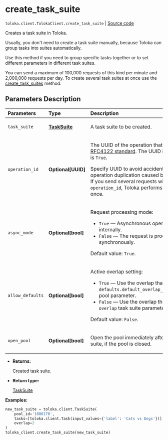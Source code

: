 # create_task_suite
`toloka.client.TolokaClient.create_task_suite` | [Source code](https://github.com/Toloka/toloka-kit/blob/v1.2.3/src/client/__init__.py#L2671)

Creates a task suite in Toloka.


Usually, you don't need to create a task suite manually, because Toloka can group tasks into suites automatically.

Use this method if you need to group specific tasks together or to set different parameters in different task suites.

You can send a maximum of 100,000 requests of this kind per minute and 2,000,000 requests per day.
To create several task suites at once use the [create_task_suites](toloka.client.TolokaClient.create_task_suites.md) method.

## Parameters Description

| Parameters | Type | Description |
| :----------| :----| :-----------|
`task_suite`|**[TaskSuite](toloka.client.task_suite.TaskSuite.md)**|<p>A task suite to be created.</p>
`operation_id`|**Optional\[UUID\]**|<p>The UUID of the operation that conforms to the [RFC4122 standard](https://tools.ietf.org/html/rfc4122). The UUID is used if `async_mode` is `True`.</p> <p>Specify UUID to avoid accidental errors like Toloka operation duplication caused by network problems. If you send several requests with the same `operation_id`, Toloka performs the operation only once.</p>
`async_mode`|**Optional\[bool\]**|<p>Request processing mode:</p> <ul> <li>`True` — Asynchronous operation is started internally.</li> <li>`False` — The request is processed synchronously.</li> </ul> <p></p><p>Default value: `True`.</p>
`allow_defaults`|**Optional\[bool\]**|<p>Active overlap setting:</p> <ul> <li>`True` — Use the overlap that is set in the `defaults.default_overlap_for_new_task_suites` pool parameter.</li> <li>`False` — Use the overlap that is set in the `overlap` task suite parameter.</li> </ul> <p></p><p>Default value: `False`.</p>
`open_pool`|**Optional\[bool\]**|<p>Open the pool immediately after creating a task suite, if the pool is closed.</p>

* **Returns:**

  Created task suite.

* **Return type:**

  [TaskSuite](toloka.client.task_suite.TaskSuite.md)

**Examples:**


```python
new_task_suite = toloka.client.TaskSuite(
    pool_id='1086170',
    tasks=[toloka.client.Task(input_values={'label': 'Cats vs Dogs'})],
    overlap=2
)
toloka_client.create_task_suite(new_task_suite)
```
